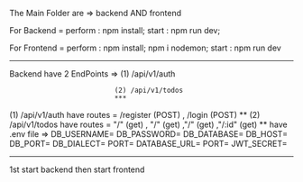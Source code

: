 The Main Folder are  => backend AND frontend  

For Backend =
  perform : npm install;
  start   : npm run dev;
   
For Frontend =
  perform : npm install; npm i nodemon;
  start   : npm run dev
****************************************
  Backend have 2 EndPoints => (1) /api/v1/auth
  
                              (2) /api/v1/todos
                              ***

  (1) /api/v1/auth have routes = /register (POST) , /login  (POST)
  **
  (2) /api/v1/todos have routes = "/" (get) , "/" (get) ,"/" (get) ,"/:id" (get)
**
  have .env file =>
                  DB_USERNAME=
                  DB_PASSWORD=
                  DB_DATABASE=
                  DB_HOST=
                  DB_PORT=
                  DB_DIALECT=
                  PORT=
                  DATABASE_URL=
                  PORT=
                  JWT_SECRET=

***************************************

1st start backend 
then start frontend 
